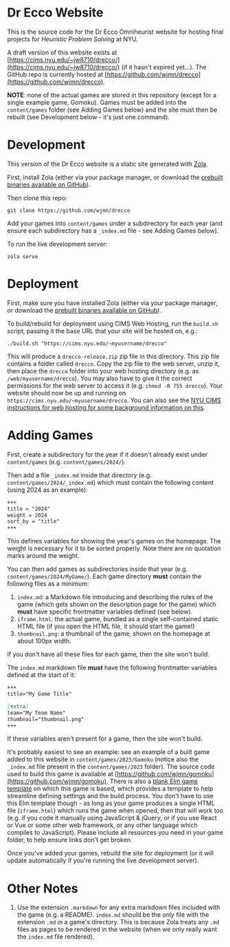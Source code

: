 # Dr Ecco Website

This is the source code for the Dr Ecco Omniheurist website for hosting final projects for *Heuristic Problem Solving* at NYU.

A draft version of this website exists at [https://cims.nyu.edu/~jw8710/drecco/](https://cims.nyu.edu/~jw8710/drecco/) (if it hasn't expired yet...). The GitHub repo is currently hosted at [https://github.com/wjmn/drecco](https://github.com/wjmn/drecco). 

**NOTE**: none of the actual games are stored in this repository (except for a single example game, Gomoku). Games must be added into the `content/games` folder (see Adding Games below) and the site must then be rebuilt (see Development below - it's just one command). 

# Development

This version of the Dr Ecco website is a static site generated with [Zola](https://www.getzola.org/). 

First, install Zola (either via your package manager, or download the [prebuilt binaries available on GitHub](https://github.com/getzola/zola/releases)).

Then clone this repo:

```
git clone https://github.com/wjmn/drecco
```

Add your games into `content/games` under a subdirectory for each year (and ensure each subdirectory has a `_index.md` file - see Adding Games below). 

To run the live development server:

```
zola serve
```

# Deployment

First, make sure you have installed Zola (either via your package manager, or download the [prebuilt binaries available on GitHub](https://github.com/getzola/zola/releases)).


To build/rebuild for deployment using CIMS Web Hosting, run the `build.sh` script, passing it the base URL that your site will be hosted on, e.g.:

```
./build.sh "https://cims.nyu.edu/~myusername/drecco"
```

This will produce a `drecco-release.zip` zip file in this directory. This zip file contains a folder called `drecco`. Copy the zip file to the web server, unzip it, then place the `drecco` folder into your web hosting directory (e.g. as `/web/myusername/drecco`). You may also have to give it the correct permissions for the web server to access it (e.g. `chmod -R 755 drecco`). Your website should now be up and running on `https://cims.nyu.edu/~myusername/drecco`. You can also see the [NYU CIMS instructions for web hosting for some background information on this](https://cims.nyu.edu/dynamic/systems/userservices/webhosting/).

# Adding Games

First, create a subdirectory for the year if it doesn't already exist under `content/games` (e.g. `content/games/2024/`). 

Then add a file `_index.md` inside that directory (e.g. `content/games/2024/_index.md`) which must contain the following content (using 2024 as an example):

```md
+++
title = "2024"
weight = 2024
sort_by = "title"
+++
```

This defines variables for showing the year's games on the homepage. The weight is necessary for it to be sorted properly. Note there are no quotation marks around the weight.

You can then add games as subdirectories inside that year (e.g. `content/games/2024/MyGame/`). Each game directory **must** contain the following files as a minimum:

1. `index.md`: a Markdown file introducing and describing the rules of the game (which gets shown on the description page for the game) which **must** have specific frontmatter variables defined (see below).
2. `iframe.html`: the actual game, bundled as a single self-contained static HTML file (if you open the HTML file, it should start the game!)
3. `thumbnail.png`: a thumbnail of the game, shown on the homepage at about 100px width.

If you don't have all these files for each game, then the site won't build.

The `index.md` markdown file **must** have the following frontmatter variables defined at the start of it:

```md
+++
title="My Game Title"

[extra]
team="My Team Name"
thumbnail="thumbnail.png"
+++
```

If these variables aren't present for a game, then the site won't build. 

It's probably easiest to see an example: see an example of a built game added to this website in `content/games/2023/Gomoku` (notice also the  `_index.md` file present in the `content/games/2023` folder). The source code used to build this game is available at [https://github.com/wjmn/gomoku](https://github.com/wjmn/gomoku). There is also a [blank Elm game template](https://github.com/wjmn/drecco-game-template) on which this game is based, which provides a template to help streamline defining settings and the build process. You don't have to use this Elm template though - as long as your game produces a single HTML file (`iframe.html`) which runs the game when opened, then that will work too (e.g. if you code it manually using JavaScript & jQuery, or if you use React or Vue or some other web framework, or any other language which compiles to JavaScript). Please include all resources you need in your game folder, to help ensure links don't get broken. 

Once you've added your games, rebuild the site for deployment (or it will update automatically if you're running the live development server). 

# Other Notes

1. Use the extension `.markdown` for any extra markdown files included with the game (e.g. a README). `index.md` should be the only file with the extension `.md` in a game's directory. This is because Zola treats any `.md` files as pages to be rendered in the website (when we only really want the `index.md` file rendered).

